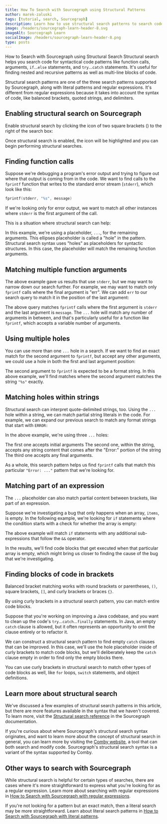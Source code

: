 ```yaml
---
title: How To Search with Sourcegraph using Structural Patterns
author: marek-zaluski
tags: [tutorial, search, Sourcegraph]
description: Learn how to use structural search patterns to search code on Sourcegraph.
image: /headers/sourcegraph-learn-header-8.svg
imageAlt: Sourcegraph Learn
socialImage: /headers/sourcegraph-learn-header-8.png
type: posts
---
```


How to Search with Sourcegraph using Structural Search
Structural search helps you search code for syntactical code patterns like function calls, arguments, `if`...`else` statements, and `try`...`catch` statements. It's useful for finding nested and recursive patterns as well as multi-line blocks of code.

Structural search patterns are one of the three search patterns supported by Sourcegraph, along with literal patterns and regular expressions. It's different from regular expressions because it takes into account the syntax of code, like balanced brackets, quoted strings, and delimiters.

## Enabling structural search on Sourcegraph

Enable structural search by clicking the icon of two square brackets (<CodeBracketsIcon/>) to the right of the search box: 

<GifLikeVideo url="/tutorial-images/enable-structural-search.mp4"/>

Once structural search is enabled, the icon will be highlighted and you can begin performing structural searches.

## Finding function calls

Suppose we're debugging a program's error output and trying to figure out where that output is coming from in the code. We want to find calls to the `fprintf` function that writes to the standard error stream (`stderr`), which look like this:

```c
fprintf(stderr, "%s", message)
```

If we're looking only for error output, we want to match all other instances where `stderr` is the first argument of the call.

This is a situation where structural search can help:

<SourcegraphSearch query="fprintf(stderr, ...) lang:c repo:^github\.com/torvalds/linux$ " patternType="structural" />

In this example, we're using a placeholder, `...`, for the remaining arguments. This ellipses placeholder is called a "hole" in the pattern. Structural search syntax uses "holes" as placeholders for syntactic structures. In this case, the placeholder will match the remaining function arguments.

## Matching multiple function arguments

The above example gave us results that use `stderr`, but we may want to narrow down our search further. For example, we may want to match only `fprintf` calls where the final argument is "err". We can add `err` to our search query to match it in the position of the last argument:

<SourcegraphSearch query="fprintf(stderr, ..., err) lang:c repo:^github\.com/torvalds/linux$ " patternType="structural" />

The above query matches `fprintf` calls where the first argument is `stderr` and the last argument is `message`. The `...` hole will match any number of arguments in between, and that's particularly useful for a function like `fprintf`, which accepts a variable number of arguments.

## Using multiple holes

You can use more than one `...` hole in a search. If we want to find an exact match for the second argument to `fprintf`, but accept any other arguments, we could use a hole in both the first and last argument position:

<SourcegraphSearch query='fprintf(..., "%s", ...) lang:c repo:^github\.com/torvalds/linux$' patternType="structural" />

The second argument to `fprintf` is expected to be a format string. In this above example, we'll find matches where the second argument matches the string `"%s"` exactly.

## Matching holes within strings

Structural search can interpret quote-delimited strings, too. Using the `...` hole within a string, we can match partial string literals in the code. For example, we can expand our previous search to match any format strings that start with `ERROR:`

<SourcegraphSearch query='fprintf(..., "ERROR: ...", ...) lang: c repo:^github\.com/torvalds/linux$' patternType="structural" />

In the above example, we're using three `...` holes:

The first one accepts initial arguments
The second one, within the string, accepts any string content that comes after the "Error:" portion of the string
The third one accepts any final arguments.

As a whole, this search pattern helps us find `fprintf` calls that match this particular `"Error: ..."` pattern that we're looking for.

## Matching part of an expression

The `...` placeholder can also match partial content between brackets, like part of an expression.

Suppose we're investigating a bug that only happens when an array, `items`, is empty. In the following example, we're looking for `if` statements where the condition starts with a check for whether the array is empty:

<SourcegraphSearch query="if (!items.length && ...) { ... }" patternType="structural" />

The above example will match `if` statements with any additional sub-expressions that follow the `&&` operator.

In the results, we'll find code blocks that get executed when that particular array is empty, which might bring us closer to finding the cause of the bug that we're investigating.

## Finding blocks of code in brackets

Balanced bracket matching works with round brackets or parentheses, `()`, square brackets, `[]`, and curly brackets or braces `{}`.

By using curly brackets in a structural search pattern, you can match entire code blocks.

Suppose that you're working on improving a Java codebase, and you want to clean up the code's `try`...`catch`...`finally` statements. In Java, an empty `catch` clause is allowed, but it often represents an opportunity to omit the clause entirely or to refactor it.

We can construct a structural search pattern to find empty `catch` clauses that can be improved. In this case, we'll use the hole placeholder inside of curly brackets to match code blocks, but we'll deliberately keep the `catch` clause empty in order to find only the empty blocks there.

<SourcegraphSearch query="try {...} catch (...) { } finally {...} lang:java repo:^github\.com/elastic/elasticsearch$" patternType="structural" />

You can use curly brackets in structural search to match other types of code blocks as well, like `for` loops, `switch` statements, and object definitions.

## Learn more about structural search

We've discussed a few examples of structural search patterns in this article, but there are more features available in the syntax that we haven't covered. To learn more, visit the [Structural search reference](https://docs.sourcegraph.com/code_search/reference/structural) in the Sourcegraph documentation.

If you're curious about where Sourcegraph's structural search syntax originates, and want to learn more about the concept of structural search in general, you can learn more by visiting the [Comby website](https://comby.dev/), a tool that can both search and modify code. Sourcegraph's structural search syntax is a variant of the syntax supported by Comby.

## Other ways to search with Sourcegraph

While structural search is helpful for certain types of searches, there are cases where it's more straightforward to express what you're looking for as a regular expression. Learn more about searching with regular expressions in [How to Search with Sourcegraph with regular expressions](/regular-expression-patterns).

If you're not looking for a pattern but an exact match, then a literal search may be more straightforward. Learn about literal search patterns in [How to Search with Sourcegraph with literal patterns](/literal-search-patterns).

